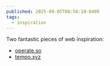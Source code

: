 ```yaml
---
published: 2025-09-05T08:58:10-0400
tags:
  - inspiration
---
```


Two fantastic pieces of web inspiration:

- [operate.so](https://operate.so)
- [tempo.xyz](https://tempo.xyz/)

